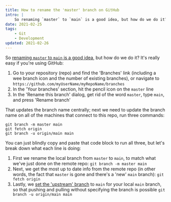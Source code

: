 ```yaml
---
title: How to rename the 'master' branch on GitHub
intro: |
    So renaming `master` to `main` is a good idea, but how do we do it? Fortunately, it's really straightforward if your repository lives on GitHub.
date: 2021-02-25
tags:
    - Git
    - Development
updated: 2021-02-26
---
```


So [renaming `master` to `main` is a good idea](/blog/empathy-and-renaming-my-master-branch-to-main), but how do we do it? It's really easy if you're using GitHub:

1. Go to your repository (repo) and find the 'Branches' link (including a wee branch icon and the number of existing branches), or navigate to `https://github.com/myUserName/myRepoName/branches`
2. In the 'Your branches' section, hit the pencil icon on the `master` line
3. In the 'Rename this branch' dialog, get rid of the word `master`, type `main`, and press 'Rename branch'

That updates the branch name centrally; next we need to update the branch name on all of the machines that connect to this repo, run three commands:

```git
git branch -m master main
git fetch origin
git branch -u origin/main main
```

You can just blindly copy and paste that code block to run all three, but let's break down what each line is doing:

1. First we rename the local branch from `master` to `main`, to match what we've just done on the remote repo: `git branch -m master main`
2. Next, we get the most up to date info from the remote repo (in other words, the fact that `master` is gone and there's a 'new' `main` branch): `git fetch origin`
3. Lastly, we [set the 'upstream' branch](/blog/setting-an-upstream-git-branch) to `main` for your local `main` branch, so that pushing and pulling without specifying the branch is possible `git branch -u origin/main main`
